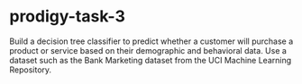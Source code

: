 # prodigy-task-3
Build a decision tree classifier to predict whether a customer will purchase a product or service based on their demographic and behavioral data. Use a dataset such as the Bank Marketing dataset from the UCI Machine Learning Repository.
